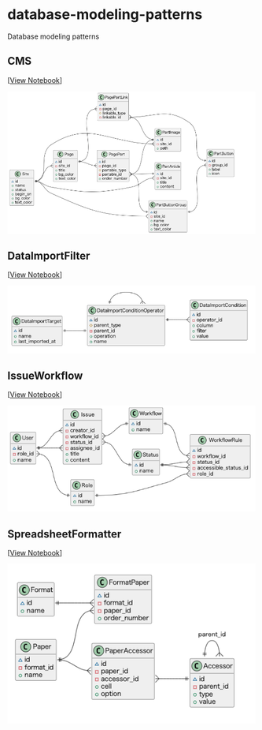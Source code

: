 # database-modeling-patterns
Database modeling patterns

## CMS
[[View Notebook](CMS.ipynb)]

![CMS](CMS/er-diagram.png)


## DataImportFilter
[[View Notebook](DataImportFilter.ipynb)]

![DataImportFilter](DataImportFilter/er-diagram.png)


## IssueWorkflow
[[View Notebook](IssueWorkflow.ipynb)]

![IssueWorkflow](IssueWorkflow/er-diagram.png)


## SpreadsheetFormatter
[[View Notebook](SpreadsheetFormatter.ipynb)]

![SpreadsheetFormatter](SpreadsheetFormatter/er-diagram.png)